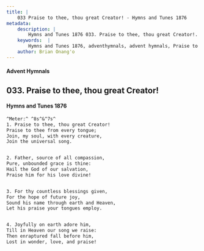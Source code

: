 ```yaml
---
title: |
    033 Praise to thee, thou great Creator! - Hymns and Tunes 1876
metadata:
    description: |
        Hymns and Tunes 1876 033. Praise to thee, thou great Creator!. Praise to thee from every tongue; Join, my soul, with every creature, Join the universal song. 
    keywords:  |
        Hymns and Tunes 1876, adventhymnals, advent hymnals, Praise to thee, thou great Creator!, Praise to thee from every tongue;, 
    author: Brian Onang'o
---
```


#### Advent Hymnals
## 033. Praise to thee, thou great Creator!
####  Hymns and Tunes 1876

```txt
^Meter:^ ^8s^&^7s^
1. Praise to thee, thou great Creator!
Praise to thee from every tongue;
Join, my soul, with every creature,
Join the universal song.


2. Father, source of all compassion,
Pure, unbounded grace is thine:
Hail the God of our salvation,
Praise him for his love divine!


3. For thy countless blessings given,
For the hope of future joy,
Sound his name through earth and Heaven,
Let his praise your tongues employ.


4. Joyfully on earth adore him,
Till in Heaven our song we raise:
Then enraptured fall before him,
Lost in wonder, love, and praise!
```
